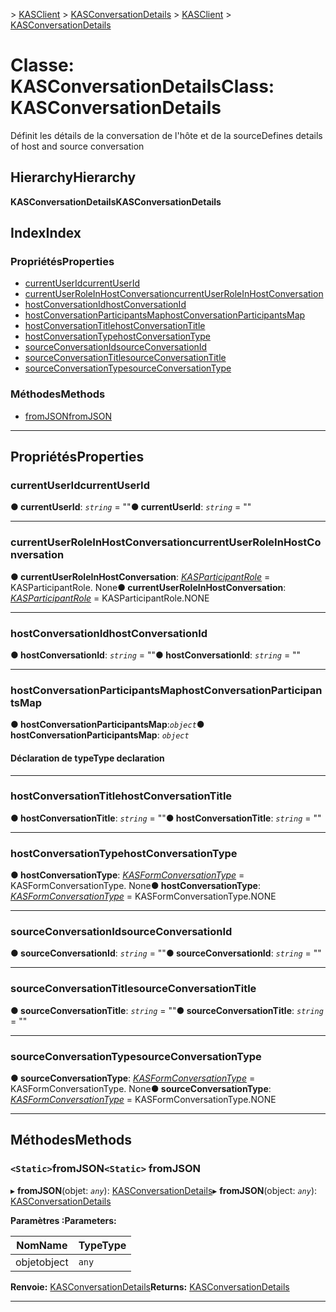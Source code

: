 <span data-ttu-id="8d046-101">[](../README.md) > [KASClient](../modules/kasclient.md) > [KASConversationDetails](../classes/kasclient.kasconversationdetails.md)</span><span class="sxs-lookup"><span data-stu-id="8d046-101">[](../README.md) > [KASClient](../modules/kasclient.md) > [KASConversationDetails](../classes/kasclient.kasconversationdetails.md)</span></span>

# <a name="class-kasconversationdetails"></a><span data-ttu-id="8d046-102">Classe: KASConversationDetails</span><span class="sxs-lookup"><span data-stu-id="8d046-102">Class: KASConversationDetails</span></span>

<span data-ttu-id="8d046-103">Définit les détails de la conversation de l'hôte et de la source</span><span class="sxs-lookup"><span data-stu-id="8d046-103">Defines details of host and source conversation</span></span>
## <a name="hierarchy"></a><span data-ttu-id="8d046-104">Hierarchy</span><span class="sxs-lookup"><span data-stu-id="8d046-104">Hierarchy</span></span>

<span data-ttu-id="8d046-105">**KASConversationDetails**</span><span class="sxs-lookup"><span data-stu-id="8d046-105">**KASConversationDetails**</span></span>

## <a name="index"></a><span data-ttu-id="8d046-106">Index</span><span class="sxs-lookup"><span data-stu-id="8d046-106">Index</span></span>

### <a name="properties"></a><span data-ttu-id="8d046-107">Propriétés</span><span class="sxs-lookup"><span data-stu-id="8d046-107">Properties</span></span>

* [<span data-ttu-id="8d046-108">currentUserId</span><span class="sxs-lookup"><span data-stu-id="8d046-108">currentUserId</span></span>](kasclient.kasconversationdetails.md#currentuserid)
* [<span data-ttu-id="8d046-109">currentUserRoleInHostConversation</span><span class="sxs-lookup"><span data-stu-id="8d046-109">currentUserRoleInHostConversation</span></span>](kasclient.kasconversationdetails.md#currentuserroleinhostconversation)
* [<span data-ttu-id="8d046-110">hostConversationId</span><span class="sxs-lookup"><span data-stu-id="8d046-110">hostConversationId</span></span>](kasclient.kasconversationdetails.md#hostconversationid)
* [<span data-ttu-id="8d046-111">hostConversationParticipantsMap</span><span class="sxs-lookup"><span data-stu-id="8d046-111">hostConversationParticipantsMap</span></span>](kasclient.kasconversationdetails.md#hostconversationparticipantsmap)
* [<span data-ttu-id="8d046-112">hostConversationTitle</span><span class="sxs-lookup"><span data-stu-id="8d046-112">hostConversationTitle</span></span>](kasclient.kasconversationdetails.md#hostconversationtitle)
* [<span data-ttu-id="8d046-113">hostConversationType</span><span class="sxs-lookup"><span data-stu-id="8d046-113">hostConversationType</span></span>](kasclient.kasconversationdetails.md#hostconversationtype)
* [<span data-ttu-id="8d046-114">sourceConversationId</span><span class="sxs-lookup"><span data-stu-id="8d046-114">sourceConversationId</span></span>](kasclient.kasconversationdetails.md#sourceconversationid)
* [<span data-ttu-id="8d046-115">sourceConversationTitle</span><span class="sxs-lookup"><span data-stu-id="8d046-115">sourceConversationTitle</span></span>](kasclient.kasconversationdetails.md#sourceconversationtitle)
* [<span data-ttu-id="8d046-116">sourceConversationType</span><span class="sxs-lookup"><span data-stu-id="8d046-116">sourceConversationType</span></span>](kasclient.kasconversationdetails.md#sourceconversationtype)
### <a name="methods"></a><span data-ttu-id="8d046-117">Méthodes</span><span class="sxs-lookup"><span data-stu-id="8d046-117">Methods</span></span>

* [<span data-ttu-id="8d046-118">fromJSON</span><span class="sxs-lookup"><span data-stu-id="8d046-118">fromJSON</span></span>](kasclient.kasconversationdetails.md#fromjson)

---

## <a name="properties"></a><span data-ttu-id="8d046-119">Propriétés</span><span class="sxs-lookup"><span data-stu-id="8d046-119">Properties</span></span>

<a id="currentuserid"></a>

###  <a name="currentuserid"></a><span data-ttu-id="8d046-120">currentUserId</span><span class="sxs-lookup"><span data-stu-id="8d046-120">currentUserId</span></span>

<span data-ttu-id="8d046-121">**● currentUserId**: *`string`* = ""</span><span class="sxs-lookup"><span data-stu-id="8d046-121">**● currentUserId**: *`string`* = ""</span></span>

___

<a id="currentuserroleinhostconversation"></a>

###  <a name="currentuserroleinhostconversation"></a><span data-ttu-id="8d046-122">currentUserRoleInHostConversation</span><span class="sxs-lookup"><span data-stu-id="8d046-122">currentUserRoleInHostConversation</span></span>

<span data-ttu-id="8d046-123">**● currentUserRoleInHostConversation**: *[KASParticipantRole](../enums/kasclient.kasparticipantrole.md)* = KASParticipantRole. None</span><span class="sxs-lookup"><span data-stu-id="8d046-123">**● currentUserRoleInHostConversation**: *[KASParticipantRole](../enums/kasclient.kasparticipantrole.md)* =  KASParticipantRole.NONE</span></span>

___

<a id="hostconversationid"></a>

###  <a name="hostconversationid"></a><span data-ttu-id="8d046-124">hostConversationId</span><span class="sxs-lookup"><span data-stu-id="8d046-124">hostConversationId</span></span>

<span data-ttu-id="8d046-125">**● hostConversationId**: *`string`* = ""</span><span class="sxs-lookup"><span data-stu-id="8d046-125">**● hostConversationId**: *`string`* = ""</span></span>

___

<a id="hostconversationparticipantsmap"></a>

###  <a name="hostconversationparticipantsmap"></a><span data-ttu-id="8d046-126">hostConversationParticipantsMap</span><span class="sxs-lookup"><span data-stu-id="8d046-126">hostConversationParticipantsMap</span></span>

<span data-ttu-id="8d046-127">**● hostConversationParticipantsMap**:*`object`*</span><span class="sxs-lookup"><span data-stu-id="8d046-127">**● hostConversationParticipantsMap**: *`object`*</span></span>

#### <a name="type-declaration"></a><span data-ttu-id="8d046-128">Déclaration de type</span><span class="sxs-lookup"><span data-stu-id="8d046-128">Type declaration</span></span>

___

<a id="hostconversationtitle"></a>

###  <a name="hostconversationtitle"></a><span data-ttu-id="8d046-129">hostConversationTitle</span><span class="sxs-lookup"><span data-stu-id="8d046-129">hostConversationTitle</span></span>

<span data-ttu-id="8d046-130">**● hostConversationTitle**: *`string`* = ""</span><span class="sxs-lookup"><span data-stu-id="8d046-130">**● hostConversationTitle**: *`string`* = ""</span></span>

___

<a id="hostconversationtype"></a>

###  <a name="hostconversationtype"></a><span data-ttu-id="8d046-131">hostConversationType</span><span class="sxs-lookup"><span data-stu-id="8d046-131">hostConversationType</span></span>

<span data-ttu-id="8d046-132">**● hostConversationType**: *[KASFormConversationType](../enums/kasclient.kasformconversationtype.md)* = KASFormConversationType. None</span><span class="sxs-lookup"><span data-stu-id="8d046-132">**● hostConversationType**: *[KASFormConversationType](../enums/kasclient.kasformconversationtype.md)* =  KASFormConversationType.NONE</span></span>

___

<a id="sourceconversationid"></a>

###  <a name="sourceconversationid"></a><span data-ttu-id="8d046-133">sourceConversationId</span><span class="sxs-lookup"><span data-stu-id="8d046-133">sourceConversationId</span></span>

<span data-ttu-id="8d046-134">**● sourceConversationId**: *`string`* = ""</span><span class="sxs-lookup"><span data-stu-id="8d046-134">**● sourceConversationId**: *`string`* = ""</span></span>

___

<a id="sourceconversationtitle"></a>

###  <a name="sourceconversationtitle"></a><span data-ttu-id="8d046-135">sourceConversationTitle</span><span class="sxs-lookup"><span data-stu-id="8d046-135">sourceConversationTitle</span></span>

<span data-ttu-id="8d046-136">**● sourceConversationTitle**: *`string`* = ""</span><span class="sxs-lookup"><span data-stu-id="8d046-136">**● sourceConversationTitle**: *`string`* = ""</span></span>

___

<a id="sourceconversationtype"></a>

###  <a name="sourceconversationtype"></a><span data-ttu-id="8d046-137">sourceConversationType</span><span class="sxs-lookup"><span data-stu-id="8d046-137">sourceConversationType</span></span>

<span data-ttu-id="8d046-138">**● sourceConversationType**: *[KASFormConversationType](../enums/kasclient.kasformconversationtype.md)* = KASFormConversationType. None</span><span class="sxs-lookup"><span data-stu-id="8d046-138">**● sourceConversationType**: *[KASFormConversationType](../enums/kasclient.kasformconversationtype.md)* =  KASFormConversationType.NONE</span></span>

___

## <a name="methods"></a><span data-ttu-id="8d046-139">Méthodes</span><span class="sxs-lookup"><span data-stu-id="8d046-139">Methods</span></span>

<a id="fromjson"></a>

### <a name="static-fromjson"></a><span data-ttu-id="8d046-140">`<Static>`fromJSON</span><span class="sxs-lookup"><span data-stu-id="8d046-140">`<Static>` fromJSON</span></span>

<span data-ttu-id="8d046-141">▸ **fromJSON**(objet: *`any`*): [KASConversationDetails](kasclient.kasconversationdetails.md)</span><span class="sxs-lookup"><span data-stu-id="8d046-141">▸ **fromJSON**(object: *`any`*): [KASConversationDetails](kasclient.kasconversationdetails.md)</span></span>

<span data-ttu-id="8d046-142">**Paramètres :**</span><span class="sxs-lookup"><span data-stu-id="8d046-142">**Parameters:**</span></span>

| <span data-ttu-id="8d046-143">Nom</span><span class="sxs-lookup"><span data-stu-id="8d046-143">Name</span></span> | <span data-ttu-id="8d046-144">Type</span><span class="sxs-lookup"><span data-stu-id="8d046-144">Type</span></span> |
| ------ | ------ |
| <span data-ttu-id="8d046-145">objet</span><span class="sxs-lookup"><span data-stu-id="8d046-145">object</span></span> | `any` |

<span data-ttu-id="8d046-146">**Renvoie:** [KASConversationDetails](kasclient.kasconversationdetails.md)</span><span class="sxs-lookup"><span data-stu-id="8d046-146">**Returns:** [KASConversationDetails](kasclient.kasconversationdetails.md)</span></span>

___

